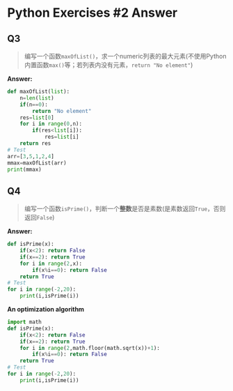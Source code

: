 # Python Exercises #2 Answer

## Q3

> 编写一个函数`maxOfList()`，求一个numeric列表的最大元素(不使用Python内置函数`max()`等；若列表内没有元素，`return "No element"`)

**Answer:**

```python
def maxOfList(list):
    n=len(list)
    if(n==0):
        return "No element"
    res=list[0]
    for i in range(0,n):
        if(res<list[i]):
            res=list[i]
    return res
# Test
arr=[3,5,1,2,4]
mmax=maxOfList(arr)
print(mmax)
```

## Q4

> 编写一个函数`isPrime()`，判断一个**整数**是否是素数(是素数返回`True`，否则返回`False`)

**Answer:**

```python
def isPrime(x):
    if(x<2): return False
    if(x==2): return True
    for i in range(2,x):
        if(x%i==0): return False
    return True
# Test
for i in range(-2,20):
    print(i,isPrime(i))
```

**An optimization algorithm**

```python
import math
def isPrime(x):
    if(x<2): return False
    if(x==2): return True
    for i in range(2,math.floor(math.sqrt(x))+1):
        if(x%i==0): return False
    return True
# Test
for i in range(-2,20):
    print(i,isPrime(i))
```